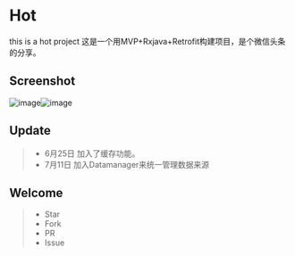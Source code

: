 # Hot
this is a hot project
这是一个用MVP+Rxjava+Retrofit构建项目，是个微信头条的分享。

##  Screenshot

![image](https://github.com/zj-wukewei/Hot/blob/master/screenshot/1.png)![image](https://github.com/zj-wukewei/Hot/blob/master/screenshot/2.png)


## Update
>* 6月25日 加入了缓存功能。
>* 7月11日 加入Datamanager来统一管理数据来源
## Welcome
>* Star
>* Fork
>* PR
>* Issue
